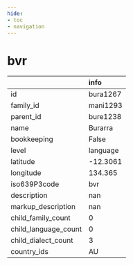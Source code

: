 ```yaml
---
hide:
- toc
- navigation
---
```

# bvr
|                      | info     |
|:---------------------|:---------|
| id                   | bura1267 |
| family_id            | mani1293 |
| parent_id            | bure1238 |
| name                 | Burarra  |
| bookkeeping          | False    |
| level                | language |
| latitude             | -12.3061 |
| longitude            | 134.365  |
| iso639P3code         | bvr      |
| description          | nan      |
| markup_description   | nan      |
| child_family_count   | 0        |
| child_language_count | 0        |
| child_dialect_count  | 3        |
| country_ids          | AU       |